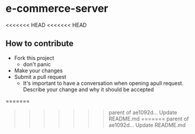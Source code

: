 # e-commerce-server
<<<<<<< HEAD
<<<<<<< HEAD

## How to contribute
- Fork this project
  - don't panic
- Make your changes
- Submit a pull request
  - It's important to have a conversation when opening apull request. Describe your change and why it should be accepted
  
=======
>>>>>>> parent of ae1092d... Update README.md
=======
>>>>>>> parent of ae1092d... Update README.md
